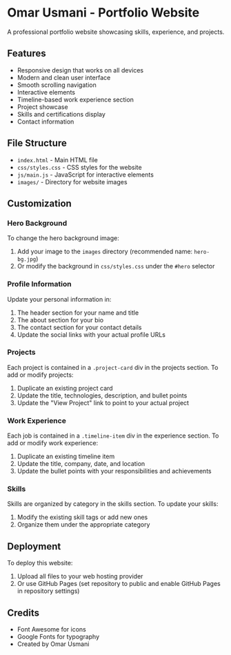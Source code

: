 # Omar Usmani - Portfolio Website

A professional portfolio website showcasing skills, experience, and projects.

## Features

- Responsive design that works on all devices
- Modern and clean user interface
- Smooth scrolling navigation
- Interactive elements
- Timeline-based work experience section
- Project showcase
- Skills and certifications display
- Contact information

## File Structure

- `index.html` - Main HTML file
- `css/styles.css` - CSS styles for the website
- `js/main.js` - JavaScript for interactive elements
- `images/` - Directory for website images

## Customization

### Hero Background

To change the hero background image:

1. Add your image to the `images` directory (recommended name: `hero-bg.jpg`)
2. Or modify the background in `css/styles.css` under the `#hero` selector

### Profile Information

Update your personal information in:

1. The header section for your name and title
2. The about section for your bio
3. The contact section for your contact details
4. Update the social links with your actual profile URLs

### Projects

Each project is contained in a `.project-card` div in the projects section. To add or modify projects:

1. Duplicate an existing project card
2. Update the title, technologies, description, and bullet points
3. Update the "View Project" link to point to your actual project

### Work Experience

Each job is contained in a `.timeline-item` div in the experience section. To add or modify work experience:

1. Duplicate an existing timeline item
2. Update the title, company, date, and location
3. Update the bullet points with your responsibilities and achievements

### Skills

Skills are organized by category in the skills section. To update your skills:

1. Modify the existing skill tags or add new ones
2. Organize them under the appropriate category

## Deployment

To deploy this website:

1. Upload all files to your web hosting provider
2. Or use GitHub Pages (set repository to public and enable GitHub Pages in repository settings)

## Credits

- Font Awesome for icons
- Google Fonts for typography
- Created by Omar Usmani 